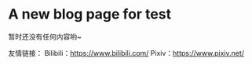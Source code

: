 # A new blog page for test
暂时还没有任何内容哟~


友情链接：
	Bilibili：https://www.bilibili.com/
	Pixiv：https://www.pixiv.net/